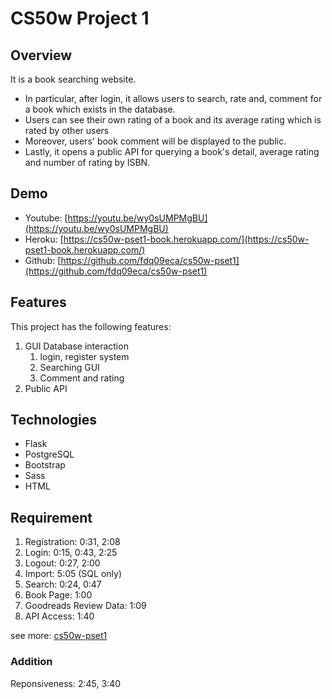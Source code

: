 # CS50w Project 1

## Overview

It is a book searching website.

- In particular, after login, it allows users to search, rate and, comment for a book which exists in the database.
- Users can see their own rating of a book and its average rating which is rated by other users
- Moreover, users' book comment will be displayed to the public.
- Lastly, it opens a public API for querying a book's detail, average rating and number of rating by ISBN.

## Demo

- Youtube: [https://youtu.be/wy0sUMPMgBU](https://youtu.be/wy0sUMPMgBU)
- Heroku: [https://cs50w-pset1-book.herokuapp.com/](https://cs50w-pset1-book.herokuapp.com/)
- Github: [https://github.com/fdq09eca/cs50w-pset1](https://github.com/fdq09eca/cs50w-pset1)

## Features

This project has the following features:

1. GUI Database interaction
   1. login, register system
   2. Searching GUI
   3. Comment and rating
2. Public API

## Technologies

- Flask
- PostgreSQL
- Bootstrap
- Sass
- HTML

## Requirement

1. Registration: 0:31, 2:08
2. Login: 0:15, 0:43, 2:25
3. Logout: 0:27, 2:00
4. Import: 5:05 (SQL only)
5. Search: 0:24, 0:47
6. Book Page: 1:00
7. Goodreads Review Data: 1:09
8. API Access: 1:40

see more: [cs50w-pset1](https://docs.cs50.net/web/2020/x/projects/1/project1.html)

### Addition

Reponsiveness: 2:45, 3:40
